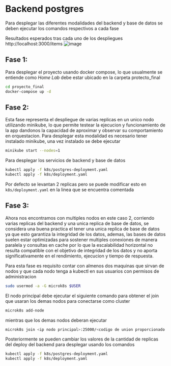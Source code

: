# Backend postgres
Para desplegar las diferentes modalidades del backend y base de datos se deben ejecutar los comandos respectivos a cada fase

Resultados esperados tras cada uno de los despliegues http://localhost:3000/items
![image](https://github.com/user-attachments/assets/dc327b5f-1697-4bdb-8d50-94814e076c14)

## Fase 1: 
Para desplegar el proyecto usando docker compose, lo que usualmente se entiende como *Home Lab* debe estar ubicado en la carpeta protecto_final
```bash
cd proyecto_final
docker-compose up -d
```
## Fase 2:
Esta fase representa el despliegue de varias replicas en un unico nodo utilizando minikube, lo que permite testear la ejecucion y funcionamiento de la app dandonos la capacidad de aproximar y observar su comportamiento en orquestacion.
Para desplegar esta modalidad es necesario tener instalado minikube, una vez instalado se debe ejecutar
```bash
minikube start --nodes=1
```
Para desplegar los servicios de backend y base de datos
```bash
kubectl apply -f k8s/postgres-deployment.yaml
kubectl apply -f k8s/deployment.yaml
```
Por defecto se levantan 2 replicas pero se puede modificar esto en `k8s/deployment.yaml` en la linea que se encuentra comentada

## Fase 3:
Ahora nos encontramos con multiples nodos en este caso 2, corriendo varias replicas del backend y una unica replica de base de datos, se considera una buena practica el tener una unica replica de base de datos ya que esto garantiza la integridad de los datos, ademas, las bases de datos suelen estar optimizadas para sostener multiples conexiones de manera paralela y consultas en cache por lo que la escalabilidad horizontal no resulta compatible con el objetivo de integridad de los datos y no aporta significativamente en el rendimiento, ejecucion y tiempo de respuesta.

Para esta fase es requisito contar con almenos dos maquinas que sirvan de nodos y que cada nodo tenga a kubectl en sus usuarios con permisos de administracion
```bash
sudo usermod -a -G microk8s $USER
```

El nodo principal debe ejecutar el siguiente comando para obtener el join que usaran los demas nodos para conectarse como cluster
```bash
microk8s add-node
```

mientras que los demas nodos deberan ejecutar
```bash
microk8s join <ip nodo principal>:25000/<codigo de union proporcionado por el comando anterior>
```
Posteriormente se pueden cambiar los valores de la cantidad de replicas del deploy del backend para desplegar usando los comandos
```bash
kubectl apply -f k8s/postgres-deployment.yaml
kubectl apply -f k8s/deployment.yaml
```
